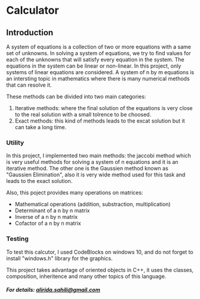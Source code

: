 # Calculator

## Introduction
A system of equations is a collection of two or more equations with a same set of unknowns. In solving 
a system of equations, we try to find values for each of the unknowns that will satisfy every equation 
in the system. The equations in the system can be linear or non-linear. In this project, only systems of linear equations 
are considered. A system of n by m equations is an intersting topic in mathematics where there is many numerical 
methods that can resolve it.

These methods can be divided into two main categories:
1. Iterative methods: where the final solution of the equations is very close to the real solution 
with a small tolrence to be choosed.
2. Exact methods: this kind of methods leads to the excat solution but it can take a long time.

### Utility
In this project, I implemented two main methods: the jaccobi method which is very useful methods for 
solving a system of n equations and it is an iterative method. The other one is the Gaussien method known as "Gaussien Elimination", 
also it is very wide method used for this task and leads to the exact solution.

Also, this poject provides many operations on matrices:
* Mathematical operations (addition, substraction, multiplication)
* Determinant of a n by n matrix
* Inverse of a n by n matrix
* Cofactor of a n by n matrix

### Testing 
To test this calcutor, I used CodeBlocks on windows 10, and do not forget to install "windows.h" library 
for the graphics.


This project takes advantage of oriented objects in C++, it uses the classes, composition, inheritence and 
many other topics of this language.

##### For details: alirida.sahili@gmail.com
